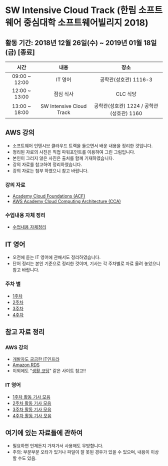 # SW Intensive Cloud Track (한림 소프트웨어 중심대학 소프트웨어빌리지 2018)
## 활동 기간: 2018년 12월 26일(수) ~ 2019년 01월 18일(금) [종료]
| 시간 | 내용 | 장소 |
|:--------:|:--------:|:--------:|
| 09:00 ~ 12:00 | IT 영어 | 공학관(성호관) 1116-3 |
| 12:00 ~ 13:00 | 점심 식사 | CLC 식당 |
| 13:00 ~ 18:00 | SW Intensive Cloud Track | 공학관(성호관) 1224 / 공학관(성호관) 1160 |

## AWS 강의
- 소프트웨어 인텐시브 클라우드 트랙을 들으면서 배운 내용을 정리한 것입니다.
- 정리된 자료의 사진은 직접 파워포인트를 이용하여 그린 그림입니다.
- 본인이 그리지 않은 사진은 출처를 함께 기재하였습니다.
- 강의 자료를 참고하여 정리하였습니다.
- 강의 자료는 첨부 하였으니 참고 바랍니다.
### 강의 자료
- [Academy Cloud Foundations (ACF)](https://github.com/KangBokyeong/SW_Intensive_Cloud_Track/tree/master/AWS%EA%B0%95%EC%9D%98/Lecture%20Notes/Academy%20Cloud%20Foundations%20(ACF))
- [AWS Academy Cloud Computing Architecture (CCA)](https://github.com/KangBokyeong/SW_Intensive_Cloud_Track/tree/master/AWS%EA%B0%95%EC%9D%98/Lecture%20Notes/AWS%20Academy%20Cloud%20Computing%20Architecture%20(CCA))
### 수업내용 자체 정리
- [수업내용 자체정리](https://github.com/KangBokyeong/SW_Intensive_Cloud_Track/tree/master/AWS%EA%B0%95%EC%9D%98/%EC%88%98%EC%97%85%EB%82%B4%EC%9A%A9%20%EC%9E%90%EC%B2%B4%EC%A0%95%EB%A6%AC)

## IT 영어
- 오전에 듣는 IT 영어에 관해서도 정리하였습니다.
- 단어 정리는 본인 기준으로 정리한 것이며, 기사는 각 주차별로 자료 올려 놓았으니 참고 바랍니다.
### 주차 별
- [1주차](https://github.com/KangBokyeong/SW_Intensive_Cloud_Track/tree/master/IT%EC%98%81%EC%96%B4/1%EC%A3%BC%EC%B0%A8)
- [2주차](https://github.com/KangBokyeong/SW_Intensive_Cloud_Track/tree/master/IT%EC%98%81%EC%96%B4/2%EC%A3%BC%EC%B0%A8)
- [3주차](https://github.com/KangBokyeong/SW_Intensive_Cloud_Track/tree/master/IT%EC%98%81%EC%96%B4/3%EC%A3%BC%EC%B0%A8)
- [4주차](https://github.com/KangBokyeong/SW_Intensive_Cloud_Track/tree/master/IT%EC%98%81%EC%96%B4/4%EC%A3%BC%EC%B0%A8)

## 참고 자료 정리
### AWS 강의
- [개발자도 궁금한 IT인프라](http://m.podbbang.com/ch/10291)
- [Amazon RDS](https://www.youtube.com/playlist?list=PLuHgQVnccGMBtHZf9Nt1SSlANoRi5cbOw)
- 이외에도 "[생활 코딩](https://opentutorials.org/course/1)" 같은 사이트 참고!!

### IT 영어
- [1주차 활동 기사 모음](https://github.com/KangBokyeong/SW_Intensive_Cloud_Track/blob/master/IT%EC%98%81%EC%96%B4/1%EC%A3%BC%EC%B0%A8/1%EC%A3%BC%EC%B0%A8_%EA%B8%B0%EC%82%AC_%EB%AA%A8%EC%9D%8C.md)
- [2주차 활동 기사 모음](https://github.com/KangBokyeong/SW_Intensive_Cloud_Track/blob/master/IT%EC%98%81%EC%96%B4/2%EC%A3%BC%EC%B0%A8/2%EC%A3%BC%EC%B0%A8_%EA%B8%B0%EC%82%AC_%EB%AA%A8%EC%9D%8C.md)
- [3주차 활동 기사 모음](https://github.com/KangBokyeong/SW_Intensive_Cloud_Track/blob/master/IT%EC%98%81%EC%96%B4/3%EC%A3%BC%EC%B0%A8/3%EC%A3%BC%EC%B0%A8_%EA%B8%B0%EC%82%AC_%EB%AA%A8%EC%9D%8C.md)
- [4주차 활동 기사 모음](https://github.com/KangBokyeong/SW_Intensive_Cloud_Track/blob/master/IT%EC%98%81%EC%96%B4/4%EC%A3%BC%EC%B0%A8/4%EC%A3%BC%EC%B0%A8%20%ED%99%9C%EB%8F%99%20%EA%B8%B0%EC%82%AC%20%EB%AA%A8%EC%9D%8C.md)

## 여기에 있는 자료들에 관하여
- 필요하면 언제든지 가져가서 사용해도 무방합니다.
- 주의: 부분부분 오타가 있거나 파일이 잘 못된 경우가 있을 수 있으며, 내용이 이상할 수도 있음.
